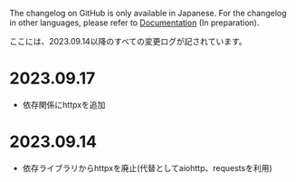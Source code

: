The changelog on GitHub is only available in Japanese. For the changelog in other languages, please refer to [Documentation](https://misspy.sonyakun.com/docs/en) (In preparation).

ここには、2023.09.14以降のすべての変更ログが記されています。

# 2023.09.17
- 依存関係にhttpxを追加

# 2023.09.14
- 依存ライブラリからhttpxを廃止(代替としてaiohttp、requestsを利用)
